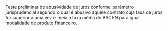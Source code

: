 Teste preliminar de abusividade de juros conforme parâmetro jurisprudencial segundo o qual é abusivo aquele contrato cuja taxa de juros for superior a uma vez e meia a taxa média do BACEN para igual modalidade de produto financeiro.

